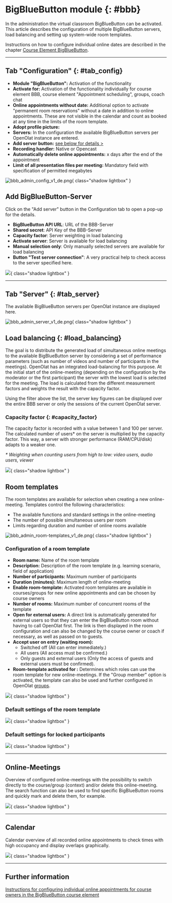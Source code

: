 # BigBlueButton module {: #bbb}

In the administration the virtual classroom BigBlueButton can be activated. This article describes the configuration of multiple BigBlueButton servers, load balancing and setting up system-wide room templates.

Instructions on how to configure individual online dates are described in the
chapter [Course Element BigBlueButton](../../manual_user/learningresources/Course_Element_BigBlueButton.md).

---


## Tab "Configuration" {: #tab_config}

  *  **Module "BigBlueButton":**  Activation of the functionality
  *  **Activate for:** Activation of the functionality individually for course element BBB, course element  "Appointment scheduling", groups, coach chat
  *  **Online appointments without date:** Additional option to activate "permanent room reservations" without a date in addition to online appointments. These are not visible in the calendar and count as booked at any time in the limits of the room template.
  *  **Adopt profile picture:** 
  *  **Servers:**  In the configuration the available BigBlueButton servers per OpenOlat instance are entered.
  *  **Add server button:** [see below for details >](#add_server)
  *  **Recording handler:** Native or Opencast
  *  **Automatically delete online appointments:** x days after the end of the appointment
  *  **Limit of all presentation files per meeting:** Mandatory field with specification of permitted megabytes

![bbb_admin_config_v1_de.png](assets/bbb_admin_config_v1_de.png){ class="shadow lightbox" }



## Add BigBlueButton-Server

Click on the "Add server" button in the Configuration tab to open a pop-up for the details.

  *  **BigBlueButton API URL**: URL of the BBB-Server
  *  **Shared secret**: API Key of the BBB-Server
  *  **Capacity factor**: Server weighting in load balancing
  *  **Activate server**: Server is available for load balancing
  *  **Manual selection only**: Only manually selected servers are available for load balancing
  *  **Button "Test server connection"**: A very practical help to check access to the server specified here.

![](../administration/assets/bbb_admin_add_server_v1_en.png){ class="shadow lightbox" }

---

## Tab "Server" {: #tab_server}

The available BigBlueButton servers per OpenOlat instance are displayed here.

![bbb_admin_server_v1_de.png](assets/bbb_admin_server_v1_de.png){ class="shadow lightbox" }


## Load balancing {: #load_balancing}

The goal is to distribute the generated load of simultaneous online meetings to the available BigBlueButton server by considering a set of performance parameters (such as number of videos and number of participants in the meetings). OpenOlat has an integrated load-balancing for this purpose. At the initial start of the online-meeting (depending on the configuration by the moderator or the first participant) the server with the lowest load is selected for the meeting. The load is calculated from the different measurement factors and weights the result with the capacity factor.

Using the filter above the list, the server key figures can be displayed over the entire BBB server or only the sessions of the current OpenOlat server.

### Capacity factor {: #capacity_factor}

The capacity factor is recorded with a value between 1 and 100 per server. The calculated number of users* on the server is multiplied by the capacity factor. This way, a server with stronger performance (RAM/CPU/disk) adapts to a weaker one.  
  
 _*  Weighting when counting users from high to low: video users, audio users, viewer_

![](assets/image2020-4-14_14-21-13.png){ class="shadow lightbox" }


## Room templates

The room templates are available for selection when creating a new online-meeting. Templates control the following characteristics:

  * The available functions and standard settings in the online-meeting
  * The number of possible simultaneous users per room
  * Limits regarding duration and number of online rooms available

![bbb_admin_room-templates_v1_de.png](assets/bbb_admin_room-templates_v1_de.png){ class="shadow lightbox" }

### Configuration of a room template

  *  **Room name:** Name of the room template
  *  **Description:**  Description of the room template (e.g. learning scenario, field of application)
  *  **Number of participants:**  Maximum number of participants
  *  **Duration (minutes):**  Maximum length of online-meeting
  *  **Enable room-template:** Activated room templates are available in courses/groups for new online appointments and can be chosen by course owners
  *  **Number of rooms:**  Maximum number of concurrent rooms of the template
  *  **Open for external users:** A direct link is automatically generated for external users so that they can enter the BigBlueButton room without having to call OpenOlat first. The link is then displayed in the room configuration and can also be changed by the course owner or coach if necessary, as well as passed on to guests.
  *  **Accept user on entry (waiting room):**
     * Switched off (All can enter immediately.)
     * All users (All access must be confirmed.)
     * Only guests and external users (Only the access of guests and external users must be confirmed). 
  *  **Room-template activated for <Role>:** Determines which roles can use the room template for new online-meetings. If the "Group member" option is activated, the template can also be used and further configured in OpenOlat [groups](../../manual_user/groups/Using_Group_Tools.md).

![](assets/bbb_room_template.png){ class="shadow lightbox" }

  
### Default settings of the room template

![](assets/edit-room-template-2.png){ class="shadow lightbox" }

### Default settings for locked participants

![](assets/edit-room-template-3.png){ class="shadow lightbox" }

---


## Online-Meetings

Overview of configured online-meetings with the possibility to switch directly
to the course/group (context) and/or delete this online-meeting. The search function can also be used to find specific BigBlueButton rooms and quickly mark and delete them, for example.

![](assets/bbb_administration_online-meetings.png){ class="shadow lightbox" }


---


## Calendar

Calendar overview of all recorded online appointments to check times with high occupancy and display overlaps graphically.

![](assets/bbb_administration_calendar.png){ class="shadow lightbox" }

---

## Further information

[Instructions for configuring individual online appointments for course owners in the BigBlueButton course element](../../manual_user/learningresources/Course_Element_BigBlueButton.md)
  

